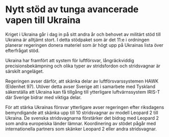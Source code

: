 # Nytt stöd av tunga avancerade vapen till Ukraina

Kriget i Ukraina går i dag in på sitt andra år och behovet av militärt stöd till Ukraina är alltjämt stort. I detta stödpaket som är det 11:e i ordningen planerar regeringen donera materiel som är högt upp på Ukrainas lista över efterfrågat stöd.

Ukraina har framfört att system för luftförsvar, långräckviddig precisionsbekämpning och olika typer av stridsfordon och stridsvagnar är särskilt angeläget.

Regeringen avser därför, att skänka delar av luftförsvarssystemen HAWK (Eldenhet 97\). Utöver detta avser Sverige att i samarbete med Tyskland säkerställa att Ukraina kan få tillgång till ytterligare luftvärnssystem IRIS\-T där Sverige bidrar med viktiga delar.

För att stärka Ukrainas försvar ytterligare avser regeringen efter riksdagens bemyndigande att skänka upp till 10 stridsvagnar av modell Leopard 2 till Ukraina. De svenska stridsvagnarna förstärker det bidrag med Leopard 2 som andra europeiska länder lämnar. Koordinering av stödet pågår med internationella partners som skänker Leopard 2 eller andra stridsvagnar.
